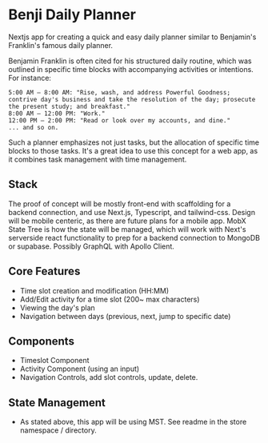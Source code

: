 # Benji Daily Planner 

Nextjs app for creating a quick and easy daily planner similar to Benjamin's Franklin's famous daily planner. 

Benjamin Franklin is often cited for his structured daily routine, which was outlined in specific time blocks with accompanying activities or intentions. For instance:

    5:00 AM – 8:00 AM: "Rise, wash, and address Powerful Goodness; contrive day's business and take the resolution of the day; prosecute the present study; and breakfast."
    8:00 AM – 12:00 PM: "Work."
    12:00 PM – 2:00 PM: "Read or look over my accounts, and dine."
    ... and so on.

Such a planner emphasizes not just tasks, but the allocation of specific time blocks to those tasks. It's a great idea to use this concept for a web app, as it combines task management with time management.

## Stack 
The proof of concept will be mostly front-end with scaffolding for a backend connection, and use Next.js, Typescript, and tailwind-css. Design will be mobile centeric, as there are future plans for a mobile app. MobX State Tree is how the state will be managed, which will work with Next's serverside react functionality to prep for a backend connection to MongoDB or supabase. Possibly GraphQL with Apollo Client. 

## Core Features
- Time slot creation and modification (HH:MM)
- Add/Edit activity for a time slot (200~ max characters)
- Viewing the day's plan
- Navigation between days (previous, next, jump to specific date)

## Components 
- Timeslot Component
- Activity Component (using an input)
- Navigation Controls, add slot controls, update, delete.

## State Management 
- As stated above, this app will be using MST. See readme in the store namespace /  directory. 
